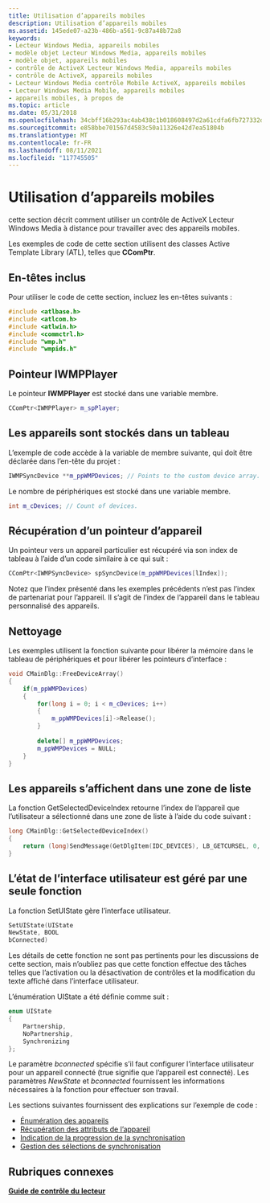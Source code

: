 ```yaml
---
title: Utilisation d’appareils mobiles
description: Utilisation d’appareils mobiles
ms.assetid: 145ede07-a23b-486b-a561-9c87a48b72a8
keywords:
- Lecteur Windows Media, appareils mobiles
- modèle objet Lecteur Windows Media, appareils mobiles
- modèle objet, appareils mobiles
- contrôle de ActiveX Lecteur Windows Media, appareils mobiles
- contrôle de ActiveX, appareils mobiles
- Lecteur Windows Media contrôle Mobile ActiveX, appareils mobiles
- Lecteur Windows Media Mobile, appareils mobiles
- appareils mobiles, à propos de
ms.topic: article
ms.date: 05/31/2018
ms.openlocfilehash: 34cbff16b293ac4ab438c1b018608497d2a61cdfa6fb727332d5b50a27de313c
ms.sourcegitcommit: e858bbe701567d4583c50a11326e42d7ea51804b
ms.translationtype: MT
ms.contentlocale: fr-FR
ms.lasthandoff: 08/11/2021
ms.locfileid: "117745505"
---
```

# <a name="working-with-portable-devices"></a>Utilisation d’appareils mobiles

cette section décrit comment utiliser un contrôle de ActiveX Lecteur Windows Media à distance pour travailler avec des appareils mobiles.

Les exemples de code de cette section utilisent des classes Active Template Library (ATL), telles que **CComPtr**.

## <a name="included-headers"></a>En-têtes inclus

Pour utiliser le code de cette section, incluez les en-têtes suivants :


```C++
#include <atlbase.h>
#include <atlcom.h>
#include <atlwin.h>
#include <commctrl.h>
#include "wmp.h"
#include "wmpids.h"
```



## <a name="iwmpplayer-pointer"></a>Pointeur IWMPPlayer

Le pointeur **IWMPPlayer** est stocké dans une variable membre.


```C++
CComPtr<IWMPPlayer> m_spPlayer;
```



## <a name="devices-are-stored-in-an-array"></a>Les appareils sont stockés dans un tableau

L’exemple de code accède à la variable de membre suivante, qui doit être déclarée dans l’en-tête du projet :


```C++
IWMPSyncDevice **m_ppWMPDevices; // Points to the custom device array.
```



Le nombre de périphériques est stocké dans une variable membre.


```C++
int m_cDevices; // Count of devices.
```



## <a name="retrieving-a-device-pointer"></a>Récupération d’un pointeur d’appareil

Un pointeur vers un appareil particulier est récupéré via son index de tableau à l’aide d’un code similaire à ce qui suit :


```C++
CComPtr<IWMPSyncDevice> spSyncDevice(m_ppWMPDevices[lIndex]);
```



Notez que l’index présenté dans les exemples précédents n’est pas l’index de partenariat pour l’appareil. Il s’agit de l’index de l’appareil dans le tableau personnalisé des appareils.

## <a name="cleaning-up"></a>Nettoyage

Les exemples utilisent la fonction suivante pour libérer la mémoire dans le tableau de périphériques et pour libérer les pointeurs d’interface :


```C++
void CMainDlg::FreeDeviceArray()
{
    if(m_ppWMPDevices)
    {
        for(long i = 0; i < m_cDevices; i++)
        {
            m_ppWMPDevices[i]->Release();
        }
 
        delete[] m_ppWMPDevices;
        m_ppWMPDevices = NULL;        
    }
}
```



## <a name="devices-are-displayed-in-a-list-box"></a>Les appareils s’affichent dans une zone de liste

La fonction GetSelectedDeviceIndex retourne l’index de l’appareil que l’utilisateur a sélectionné dans une zone de liste à l’aide du code suivant :


```C++
long CMainDlg::GetSelectedDeviceIndex()
{
    return (long)SendMessage(GetDlgItem(IDC_DEVICES), LB_GETCURSEL, 0, 0);
}
```



## <a name="user-interface-state-is-managed-by-a-single-function"></a>L’état de l’interface utilisateur est géré par une seule fonction

La fonction SetUIState gère l’interface utilisateur.


```C++
SetUIState(UIState 
NewState, BOOL 
bConnected)
```



Les détails de cette fonction ne sont pas pertinents pour les discussions de cette section, mais n’oubliez pas que cette fonction effectue des tâches telles que l’activation ou la désactivation de contrôles et la modification du texte affiché dans l’interface utilisateur.

L’énumération UIState a été définie comme suit :


```C++
enum UIState
{
    Partnership,
    NoPartnership,
    Synchronizing
};
```



Le paramètre *bconnected* spécifie s’il faut configurer l’interface utilisateur pour un appareil connecté (true signifie que l’appareil est connecté). Les paramètres *NewState* et *bconnected* fournissent les informations nécessaires à la fonction pour effectuer son travail.

Les sections suivantes fournissent des explications sur l’exemple de code :

-   [Énumération des appareils](enumerating-devices.md)
-   [Récupération des attributs de l’appareil](retrieving-device-attributes.md)
-   [Indication de la progression de la synchronisation](showing-synchronization-progress.md)
-   [Gestion des sélections de synchronisation](managing-synchronization-playlists.md)

## <a name="related-topics"></a>Rubriques connexes

<dl> <dt>

[**Guide de contrôle du lecteur**](player-control-guide.md)
</dt> </dl>

 

 




